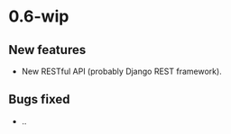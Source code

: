 # 0.6-wip

## New features

 - New RESTful API (probably Django REST framework).

## Bugs fixed

 - ..
